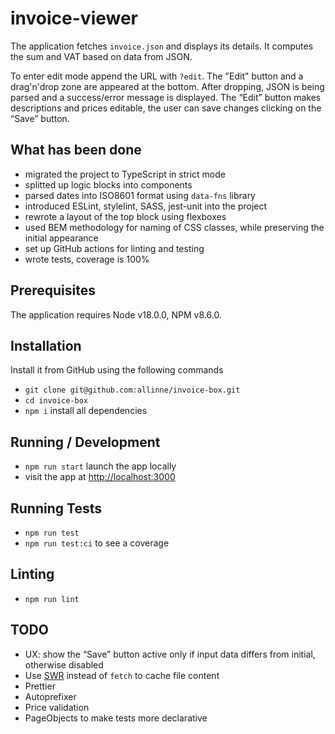 # invoice-viewer

The application fetches `invoice.json` and displays its details. It computes the sum and VAT based on data from JSON. 

To enter edit mode append the URL with `?edit`. The "Edit" button and a drag'n'drop zone are appeared at the bottom. After dropping, JSON is being parsed and a success/error message is displayed. The “Edit” button makes descriptions and prices editable, the user can save changes clicking on the “Save” button.

## What has been done

* migrated the project to TypeScript in strict mode
* splitted up logic blocks into components
* parsed dates into ISO8601 format using `data-fns` library
* introduced ESLint, stylelint, SASS, jest-unit into the project
* rewrote a layout of the top block using flexboxes
* used BEM methodology for naming of CSS classes, while preserving the initial appearance
* set up GitHub actions for linting and testing
* wrote tests, coverage is 100%

## Prerequisites

The application requires Node v18.0.0, NPM v8.6.0.
 
## Installation

Install it from GitHub using the following commands
* `git clone git@github.com:allinne/invoice-box.git`
* `cd invoice-box`
* `npm i` install all dependencies

## Running / Development

* `npm run start` launch the app locally
* visit the app at [http://localhost:3000](http://localhost:3000)

## Running Tests

* `npm run test`
* `npm run test:ci` to see a coverage

## Linting

* `npm run lint`

## TODO

* UX: show the “Save” button active only if input data differs from initial, otherwise disabled
* Use [SWR](https://swr.vercel.app/) instead of `fetch` to cache file content
* Prettier
* Autoprefixer
* Price validation
* PageObjects to make tests more declarative
